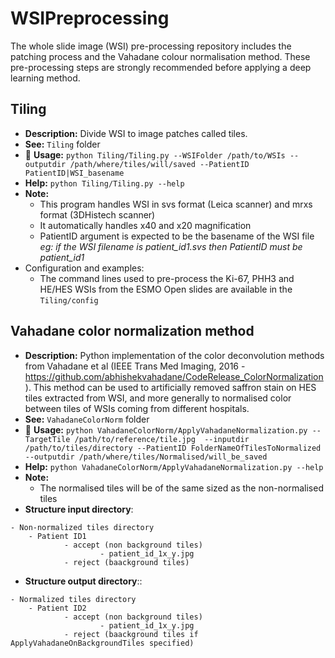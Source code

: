 # WSIPreprocessing
The whole slide image (WSI) pre-processing repository includes the patching process and the Vahadane colour normalisation method. These pre-processing steps are strongly recommended before applying a deep learning method.

## Tiling 
- **Description:** Divide WSI to image patches called tiles.
- **See:** `Tiling` folder
- 🎯 **Usage:** `python Tiling/Tiling.py --WSIFolder /path/to/WSIs --outputdir /path/where/tiles/will/saved --PatientID PatientID|WSI_basename `
- **Help:** `python Tiling/Tiling.py --help`
- **Note:**
	- This program handles WSI in svs format (Leica scanner) and mrxs format (3DHistech scanner)
	- It automatically handles x40 and x20 magnification
	- PatientID argument is expected to be the basename of the WSI file *eg: if the WSI filename is patient_id1.svs then PatientID must be patient_id1*
- Configuration and examples:
	- The command lines used to pre-process the Ki-67, PHH3 and HE/HES WSIs from the ESMO Open slides are available in the `Tiling/config` 

## Vahadane color normalization method
- **Description:** Python implementation of the color deconvolution methods from Vahadane et al (IEEE Trans Med Imaging, 2016 - https://github.com/abhishekvahadane/CodeRelease_ColorNormalization). This method can be used to artificially removed saffron stain on HES tiles extracted from WSI, and more generally to normalised color between tiles of WSIs coming from different hospitals.
- **See:** `VahadaneColorNorm` folder
- 🎯 **Usage:** `python VahadaneColorNorm/ApplyVahadaneNormalization.py --TargetTile /path/to/reference/tile.jpg  --inputdir /path/to/tiles/directory --PatientID FolderNameOfTilesToNormalized --outputdir /path/where/tiles/Normalised/will_be_saved`
- **Help:** `python VahadaneColorNorm/ApplyVahadaneNormalization.py --help`
- **Note:**
	- The normalised tiles will be of the same sized as the non-normalised tiles
- **Structure input directory**:
```
- Non-normalized tiles directory
    - Patient ID1
            - accept (non background tiles)
                    - patient_id_1x_y.jpg
            - reject (baackground tiles)
```

- **Structure output directory**::
```
- Normalized tiles directory
    - Patient ID2
            - accept (non background tiles)
                    - patient_id_1x_y.jpg
            - reject (baackground tiles if ApplyVahadaneOnBackgroundTiles specified)
```